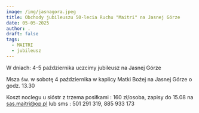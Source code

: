 ```yaml
---
image: /img/jasnagora.jpeg
title: Obchody jubileuszu 50-lecia Ruchu "Maitri" na Jasnej Górze
date: 05-05-2025
author: .
draft: false
tags:
  - MAITRI
  - jubileusz
---
```

W dniach: 4-5 października uczcimy jubileusz na Jasnej Górze

Msza św. w sobotę 4 października w kaplicy Matki Bożej na Jasnej Górze o godz. 13.30  

Koszt noclegu u sióstr z trzema posiłkami : 160 zł/osoba, zapisy do 15.08 na sas.maitri@op.pl  lub sms : 501 291 319,  885 933 173
